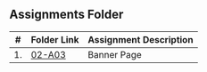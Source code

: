 ##  Assignments Folder

|   #   | Folder Link | Assignment Description |
| :---: | ----------- | ---------------------- |
|   1.  |   [02-A03](https://github.com/PRATMG/Assignments/tree/main/02-A03)|     Banner Page                   |

